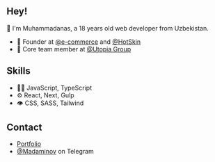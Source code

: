 ## Hey! 
👋 I'm Muhammadanas, a 18 years old web developer from Uzbekistan.
- 🧭 Founder at [@e-commerce](https://github.com/Anasxon7) and [@HotSkin](https://github.com/Anasxon7) 
- 👥 Core team member at [@Utopia Group](https://github.com/UtopiaGroup) 

## Skills 
- 👨‍💻 JavaScript, TypeScript 
- ⚙️ React, Next, Gulp
- 👁️ CSS, SASS, Tailwind 

## Contact
- [Portfolio](https://muhammadanasxon.me)
- [@Madaminov](https://t.me/madam1nov_m_a) on Telegram
